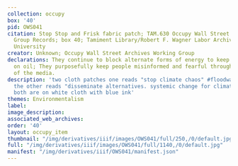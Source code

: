 ```yaml
---
collection: occupy
box: '40'
pid: OWS041
citation: Stop Stop and Frisk fabric patch; TAM.630 Occupy Wall Street Archives Working
  Group Records; box 40; Tamiment Library/Robert F. Wagner Labor Archives, New York
  University
creator: Unknown; Occupy Wall Street Archives Working Group
declarations: They continue to block alternate forms of energy to keep us dependent
  on oil; They purposefully keep people misinformed and fearful through their control
  of the media.
description: 'two cloth patches one reads "stop climate chaos" #floodwall street and
  the other reads "disseminate alternatives. systemic change for climate justice."
  both are on white cloth with blue ink'
themes: Environmentalism
label:
image_description:
associated_web_archives:
order: '40'
layout: occupy_item
thumbnail: "/img/derivatives/iiif/images/OWS041/full/250,/0/default.jpg"
full: "/img/derivatives/iiif/images/OWS041/full/1140,/0/default.jpg"
manifest: "/img/derivatives/iiif/OWS041/manifest.json"
---
```

